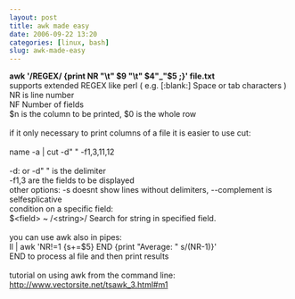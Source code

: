 ```yaml
---
layout: post
title: awk made easy
date: 2006-09-22 13:20
categories: [linux, bash]
slug: awk-made-easy
---
```


<strong>
 awk '/REGEX/ {print NR "\t" $9 "\t" $4"_"$5 ;}' file.txt
</strong>
<br/>
supports extended REGEX like perl (       e.g. [:blank:]  Space or tab characters )
<br/>
NR is line number
<br/>
NF                Number of fields
<br/>
$n is the column to be printed, $0 is the whole row
<br/>
<br/>
if it only necessary to print columns of a file it is easier to use cut:
<br/>
<br/>
name -a | cut -d" " -f1,3,11,12
<br/>
<br/>
-d: or -d" " is the delimiter
<br/>
-f1,3 are the fields to be displayed
<br/>
other options: -s doesnt show lines without delimiters, --complement is selfesplicative
<br/>
condition on a specific field:
<br/>
$&lt;field&gt; ~ /&lt;string&gt;/   Search for string in specified field.
<br/>
<br/>
you can use awk also in pipes:
<br/>
ll | awk 'NR!=1 {s+=$5} END {print "Average: " s/(NR-1)}'
<br/>
END to process al file and then print results
<br/>
<br/>
tutorial on using awk from the command line:
<br/>
<a href="http://www.vectorsite.net/tsawk_3.html#m1" target="_blank" title="awk tutorial">
 http://www.vectorsite.net/tsawk_3.html#m1
</a>
